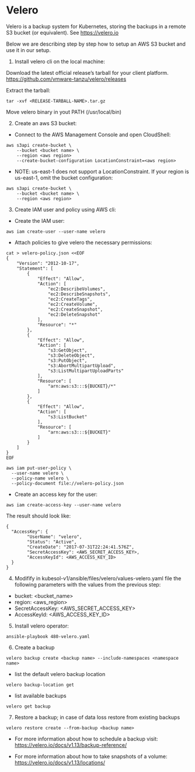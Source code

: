 # Velero

Velero is a backup system for Kubernetes, storing the backups in a remote S3 bucket (or equivalent). See https://velero.io

Below we are describing step by step how to setup an AWS S3 bucket and use it in our setup.

1. Install velero cli on the local machine:

Download the latest official release’s tarball for your client platform.
<https://github.com/vmware-tanzu/velero/releases>

Extract the tarball:
```
tar -xvf <RELEASE-TARBALL-NAME>.tar.gz
```

Move velero binary in yout PATH (/usr/local/bin)

2. Create an aws S3 bucket:

- Connect to the AWS Management Console and open CloudShell:

```
aws s3api create-bucket \
    --bucket <bucket name> \
    --region <aws region> 
    --create-bucket-configuration LocationConstraint=<aws region>
```

- NOTE: us-east-1 does not support a LocationConstraint. If your region is us-east-1, omit the bucket configuration:

```
aws s3api create-bucket \
    --bucket <bucket name> \
    --region <aws region>
```

3. Create IAM user and policy using AWS cli:

- Create the IAM user:
```
aws iam create-user --user-name velero
```

- Attach policies to give velero the necessary permissions:
```
cat > velero-policy.json <<EOF
{
    "Version": "2012-10-17",
    "Statement": [
        {
            "Effect": "Allow",
            "Action": [
                "ec2:DescribeVolumes",
                "ec2:DescribeSnapshots",
                "ec2:CreateTags",
                "ec2:CreateVolume",
                "ec2:CreateSnapshot",
                "ec2:DeleteSnapshot"
            ],
            "Resource": "*"
        },
        {
            "Effect": "Allow",
            "Action": [
                "s3:GetObject",
                "s3:DeleteObject",
                "s3:PutObject",
                "s3:AbortMultipartUpload",
                "s3:ListMultipartUploadParts"
            ],
            "Resource": [
                "arn:aws:s3:::${BUCKET}/*"
            ]
        },
        {
            "Effect": "Allow",
            "Action": [
                "s3:ListBucket"
            ],
            "Resource": [
                "arn:aws:s3:::${BUCKET}"
            ]
        }
    ]
}
EOF
```

```
aws iam put-user-policy \
  --user-name velero \
  --policy-name velero \
  --policy-document file://velero-policy.json
```

- Create an access key for the user:
```
aws iam create-access-key --user-name velero
```

The result should look like:
```
{
  "AccessKey": {
        "UserName": "velero",
        "Status": "Active",
        "CreateDate": "2017-07-31T22:24:41.576Z",
        "SecretAccessKey": <AWS_SECRET_ACCESS_KEY>,
        "AccessKeyId": <AWS_ACCESS_KEY_ID>
  }
}
```

4. Modifify in kubesol-v1/ansible/files/velero/values-velero.yaml file the following parameters with the values from the previous step:

- bucket: <bucket_name>
- region: <aws_region>
- SecretAccessKey: <AWS_SECRET_ACCESS_KEY>
- AccessKeyId: <AWS_ACCESS_KEY_ID>


5. Install velero operator:
```
ansible-playbook 480-velero.yaml
```

6. Create a backup
```
velero backup create <backup name> --include-namespaces <namespace name>
```
- list the default velero backup location
```
velero backup-location get
```
- list available backups
```
velero get backup
```


7. Restore a backup; in case of data loss restore from existing backups
```
velero restore create --from-backup <backup name>
```


- For more information about how to schedule a backup visit:
https://velero.io/docs/v1.13/backup-reference/

- For more information about how to take snapshots of a volume:
https://velero.io/docs/v1.13/locations/

